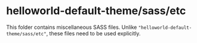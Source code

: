 # helloworld-default-theme/sass/etc

This folder contains miscellaneous SASS files. Unlike `"helloworld-default-theme/sass/etc"`, these files
need to be used explicitly.
